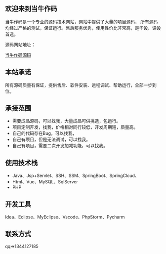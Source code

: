 ## 欢迎来到当牛作码

当牛作码是一个专业的源码技术网站，网站中提供了大量的项目源码， 所有源码均经过严格的测试，保证运行。售后服务优秀，使用性价比非常高，是毕设、课设首选。

源码网站地址：

[当牛作码源码](http://www.xiaoniucr.com/project.html)

## 本站承诺

所有源码质量有保证，提供售后、软件安装、远程调试、帮助运行，全部一步到位。

## 承接范围

- 需要成品源码，可以找我，大量成品可供挑选，包运行。
- 项目定制开发，找我，价格相对同行较低，开发周期短，质量高。
- 自己的代码存在Bug，可以找我，
- 自己有项目，但是无法调试，可以找我。
- 自己有项目，需要二次开发加减功能，可以找我。

## 使用技术栈

- Java、Jsp+Servlet、SSH、SSM、SpringBoot、SpringCloud、
- Html、Vue、MySQL、SqlServer
- PHP

## 开发工具

Idea、Eclipse、MyEclipse、Vscode、PhpStorm、Pycharm

## 联系方式

qq=>1344127185
